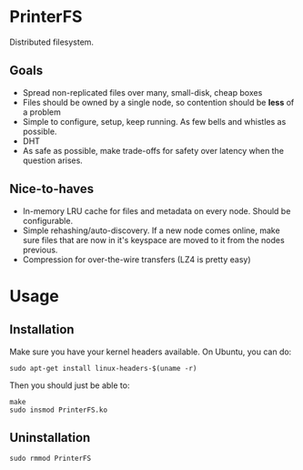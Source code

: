 # PrinterFS

Distributed filesystem.

## Goals

* Spread non-replicated files over many, small-disk, cheap boxes
* Files should be owned by a single node, so contention should be **less** of a
  problem
* Simple to configure, setup, keep running. As few bells and whistles as
  possible.
* DHT
* As safe as possible, make trade-offs for safety over latency when the question
  arises.

## Nice-to-haves

* In-memory LRU cache for files and metadata on every node. Should be configurable.
* Simple rehashing/auto-discovery. If a new node comes online, make sure files
  that are now in it's keyspace are moved to it from the nodes previous.
* Compression for over-the-wire transfers (LZ4 is pretty easy)

# Usage

## Installation

Make sure you have your kernel headers available. On Ubuntu, you can do:

```
sudo apt-get install linux-headers-$(uname -r)
```

Then you should just be able to:

```
make
sudo insmod PrinterFS.ko
```

## Uninstallation

```
sudo rmmod PrinterFS
```
